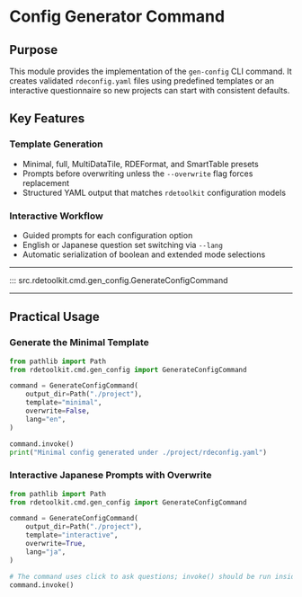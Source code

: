 # Config Generator Command

## Purpose

This module provides the implementation of the `gen-config` CLI command. It creates validated `rdeconfig.yaml` files using predefined templates or an interactive questionnaire so new projects can start with consistent defaults.

## Key Features

### Template Generation
- Minimal, full, MultiDataTile, RDEFormat, and SmartTable presets
- Prompts before overwriting unless the `--overwrite` flag forces replacement
- Structured YAML output that matches `rdetoolkit` configuration models

### Interactive Workflow
- Guided prompts for each configuration option
- English or Japanese question set switching via `--lang`
- Automatic serialization of boolean and extended mode selections

---

::: src.rdetoolkit.cmd.gen_config.GenerateConfigCommand

---

## Practical Usage

### Generate the Minimal Template

```python title="generate_minimal_config.py"
from pathlib import Path
from rdetoolkit.cmd.gen_config import GenerateConfigCommand

command = GenerateConfigCommand(
    output_dir=Path("./project"),
    template="minimal",
    overwrite=False,
    lang="en",
)

command.invoke()
print("Minimal config generated under ./project/rdeconfig.yaml")
```

### Interactive Japanese Prompts with Overwrite

```python title="interactive_config_generation.py"
from pathlib import Path
from rdetoolkit.cmd.gen_config import GenerateConfigCommand

command = GenerateConfigCommand(
    output_dir=Path("./project"),
    template="interactive",
    overwrite=True,
    lang="ja",
)

# The command uses click to ask questions; invoke() should be run inside a CLI context.
command.invoke()
```
